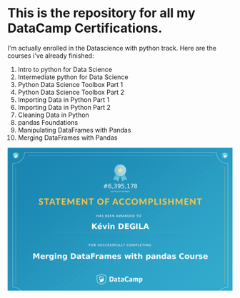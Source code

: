 # This is the repository for all my DataCamp Certifications.

I'm actually enrolled in the Datascience with python track.
Here are the courses i've already finished: 

1. Intro to python for Data Science
2. Intermediate python for Data Science
3. Python Data Science Toolbox Part 1
4. Python Data Science Toolbox Part 2
5. Importing Data in Python Part 1
6. Importing Data in Python Part 2
7. Cleaning Data in Python
8. pandas Foundations
9. Manipulating DataFrames with Pandas
10. Merging DataFrames with Pandas

![last certificate](https://github.com/kayveen/DataCamp-Certifications/blob/master/last.png)